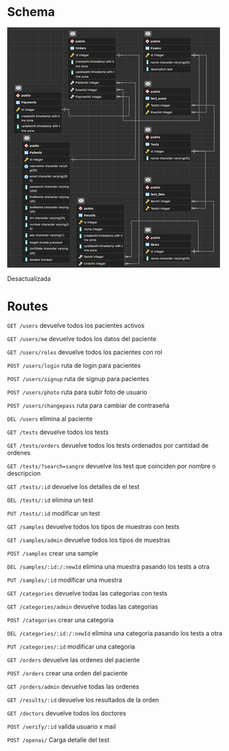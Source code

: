 # Schema

![Database](schemas/database.png)

Desactualizada

# Routes

``` GET /users ``` devuelve todos los pacientes activos

``` GET /users/me ``` devuelve todos los datos del paciente

``` GET /users/roles ``` devuelve todos los pacientes con rol

``` POST /users/login ``` ruta de login para pacientes

``` POST /users/signup ``` ruta de signup para pacientes

``` POST /users/photo ``` ruta para subir foto de usuario

``` POST /users/changepass ``` ruta para cambiar de contraseña

``` DEL /users ``` elimina al paciente

``` GET /tests ``` devuelve todos los tests

``` GET /tests/orders ``` devuelve todos los tests ordenados por cantidad de ordenes

``` GET /tests/?search=sangre ``` devuelve los test que coinciden por nombre o descripcion

``` GET /tests/:id ``` devuelve los detalles de el test

``` DEL /tests/:id ``` elimina un test

``` PUT /tests/:id ``` modificar un test

``` GET /samples ``` devuelve todos los tipos de muestras con tests

``` GET /samples/admin ``` devuelve todos los tipos de muestras

``` POST /samples ``` crear una sample

``` DEL /samples/:id:/:newId ``` elimina una muestra pasando los tests a otra

``` PUT /samples/:id ``` modificar una muestra

``` GET /categories ``` devuelve todas las categorias con tests

``` GET /categories/admin ``` devuelve todas las categorias

``` POST /categories ``` crear una categoria

``` DEL /categories/:id:/:newId ``` elimina una categoria pasando los tests a otra

``` PUT /categories/:id ``` modificar una categoria

``` GET /orders ``` devuelve las ordenes del paciente

``` POST /orders ``` crear una orden del paciente

``` GET /orders/admin ``` devuelve todas las ordenes

``` GET /results/:id ``` devuelve los resultados de la orden

``` GET /doctors ``` devuelve todos los doctores

``` POST /verify/:id ``` valida usuario x mail

``` POST /openai/ ``` Carga detalle del test
